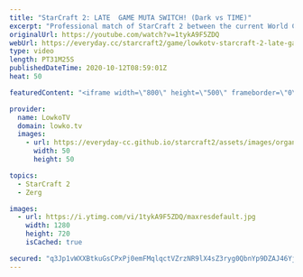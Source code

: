 ```yaml
---
title: "StarCraft 2: LATE  GAME MUTA SWITCH! (Dark vs TIME)"
excerpt: "Professional match of StarCraft 2 between the current World Champion Dark and TIME the highest ranked player from China. In this match we see both players take a slightly uncommon path in their macro games. Tactical Nukes by TIME and a late game Mutalisk transition by Dark.  Become a YouTube member:"
originalUrl: https://youtube.com/watch?v=1tykA9F5ZDQ
webUrl: https://everyday.cc/starcraft2/game/lowkotv-starcraft-2-late-game-muta-switch-dark-vs-time/
type: video
length: PT31M25S
publishedDateTime: 2020-10-12T08:59:01Z
heat: 50

featuredContent: "<iframe width=\"800\" height=\"500\" frameborder=\"0\" src=\"https://www.youtube.com/embed/1tykA9F5ZDQ\" allow=\"accelerometer; autoplay; encrypted-media; gyroscope; picture-in-picture\" allowfullscreen></iframe>"

provider:
  name: LowkoTV
  domain: lowko.tv
  images:
    - url: https://everyday-cc.github.io/starcraft2/assets/images/organizations/lowko.tv-50x50.jpg
      width: 50
      height: 50

topics:
  - StarCraft 2
  - Zerg

images:
  - url: https://i.ytimg.com/vi/1tykA9F5ZDQ/maxresdefault.jpg
    width: 1280
    height: 720
    isCached: true

secured: "q3Jp1vWXXBtkuGsCPxPj0emFMqlqctVZrzNR9lX4sZ3ryg0QbnYp9DZAJ46Yjb4690aMNJP2t3D6dZR7Mx5gYuNvBy4IRaD8zYVMOO3b4wbUuWUXJt36SZxy2p+DPK+BF4nOwUxvFj10pATngdomCDBZjLlaPgfTWhDGMGqs/Yv9b1N46nsJ/MWZChyMQ+BhSblw6XO/WpZ6p29urJxskeqArrpYtSpo29L2z5nQ9el8MQaTTTyPSTQE5gzTZA6aizWyVU4f698vCStDBBiygbNEMvtJP37PbPWy23pxKq9sYrNR1gD2+Yw2GnmKvnEyoJUuJ6hQsAP7iklO7etLWh2islES+x45GU0a+07i+JRSPr91WlXlkvnYfvxWSpK6hl2qL8QeNX5bWgjqbIg2j8D6Kvkvj0LZp3FWaWe82k4=;81L/nr8JqEMF7TS3/paYsw=="
---
```


